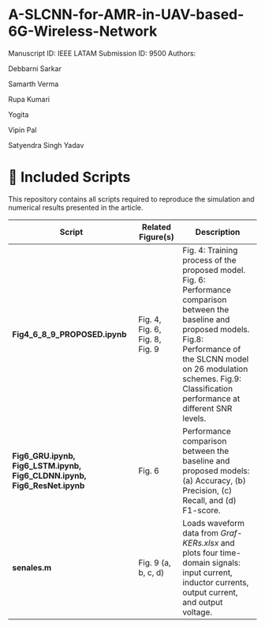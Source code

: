 # A-SLCNN-for-AMR-in-UAV-based-6G-Wireless-Network
Manuscript ID: IEEE LATAM Submission ID: 9500 Authors:

Debbarni Sarkar 

Samarth Verma 

Rupa Kumari 

Yogita

Vipin Pal

Satyendra Singh Yadav

# 📁 Included Scripts

This repository contains all scripts required to reproduce the simulation and numerical results presented in the article.

| Script | Related Figure(s) | Description |
|--------|-------------------|-------------|
| **Fig4_6_8_9_PROPOSED.ipynb** | Fig. 4, Fig. 6, Fig. 8, Fig. 9 | Fig. 4: Training process of the proposed model. Fig. 6: Performance comparison between the baseline and proposed models. Fig.8: Performance of the SLCNN model on 26 modulation schemes. Fig.9: Classification performance at different SNR levels. |
| **Fig6_GRU.ipynb, Fig6_LSTM.ipynb, Fig6_CLDNN.ipynb, Fig6_ResNet.ipynb** | Fig. 6 | Performance comparison between the baseline and proposed models: (a) Accuracy, (b) Precision, (c) Recall, and (d) F1-score. |
| **senales.m** | Fig. 9 (a, b, c, d) | Loads waveform data from *Graf-KERs.xlsx* and plots four time-domain signals: input current, inductor currents, output current, and output voltage. |
